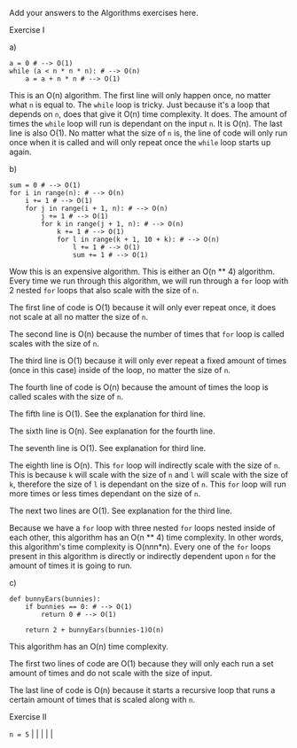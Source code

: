 Add your answers to the Algorithms exercises here.


Exercise I

a)
```
a = 0 # --> O(1)
while (a < n * n * n): # --> O(n)
    a = a + n * n # --> O(1)
```
This is an O(n) algorithm. The first line will only happen once, no matter what `n` is equal to. The `while` loop is tricky. Just because it's a loop that depends on `n`, does that give it O(n) time complexity. It does. The amount of times the `while` loop will run is dependant on the input `n`. It is O(n). The last line is also O(1). No matter what the size of `n` is, the line of code will only run once when it is called and will only repeat once the `while` loop starts up again.

b)

```
sum = 0 # --> O(1)
for i in range(n): # --> O(n)
    i += 1 # --> O(1)
    for j in range(i + 1, n): # --> O(n)
        j += 1 # --> O(1)
        for k in range(j + 1, n): # --> O(n)
            k += 1 # --> O(1)
            for l in range(k + 1, 10 + k): # --> O(n)
                l += 1 # --> O(1)
                sum += 1 # --> O(1)
```
Wow this is an expensive algorithm. This is either an O(n ** 4) algorithm. Every time we run through this algorithm, we will run through a `for` loop with 2 nested `for` loops that also scale with the size of `n`. 

The first line of code is O(1) because it will only ever repeat once, it does not scale at all no matter the size of `n`.

The second line is O(n) because the number of times that `for` loop is called scales with the size of `n`.

The third line is O(1) because it will only ever repeat a fixed amount of times (once in this case) inside of the loop, no matter the size of `n`.

The fourth line of code is O(n) because the amount of times the loop is called scales with the size of `n`.

The fifth line is O(1). See the explanation for third line.

The sixth line is O(n). See explanation for the fourth line.

The seventh line is O(1). See explanation for third line.

The eighth line is O(n). This `for` loop will indirectly scale with the size of `n`. This is because `k` will scale with the size of `n` and `l` will scale with the size of `k`, therefore the size of `l` is dependant on the size of `n`. This `for` loop will run more times or less times dependant on the size of `n`.

The next two lines are O(1). See explanation for the third line.

Because we have a `for` loop with three nested `for` loops nested inside of each other, this algorithm has an O(n ** 4) time complexity. In other words, this algorithm's time complexity is O(n*n*n*n). Every one of the `for` loops present in this algorithm is directly or indirectly dependent upon `n` for the amount of times it is going to run.

c)

```
def bunnyEars(bunnies):
    if bunnies == 0: # --> O(1)
        return 0 # --> O(1)

    return 2 + bunnyEars(bunnies-1)O(n)
```
This algorithm has an O(n) time complexity.

The first two lines of code are O(1) because they will only each run a set amount of times and do not scale with the size of input.

The last line of code is O(n) because it starts a recursive loop that runs a certain amount of times that is scaled along with `n`.

Exercise II

`n = 5`
|
|
|
|
|
